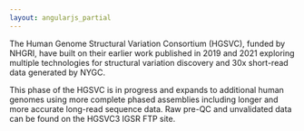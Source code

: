 ```yaml
---
layout: angularjs_partial
---
```


The Human Genome Structural Variation Consortium (HGSVC), funded by NHGRI, have built on their earlier work published in 2019 and 2021 exploring multiple technologies for structural variation discovery and 30x short-read data generated by NYGC.

This phase of the HGSVC is in progress and expands to additional human genomes using more complete phased assemblies including longer and more accurate long-read sequence data. Raw pre-QC and unvalidated data can be found on the HGSVC3 IGSR FTP site.